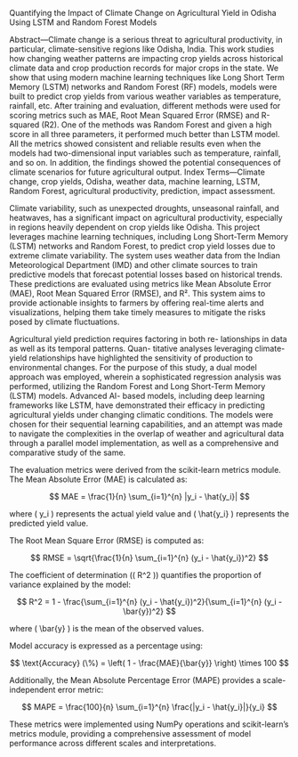 Quantifying the Impact of Climate Change on
Agricultural Yield in Odisha Using LSTM and
Random Forest Models

Abstract—Climate change is a serious threat to agricultural
productivity, in particular, climate-sensitive regions like Odisha,
India. This work studies how changing weather patterns are
impacting crop yields across historical climate data and crop
production records for major crops in the state. We show that
using modern machine learning techniques like Long Short
Term Memory (LSTM) networks and Random Forest (RF)
models, models were built to predict crop yields from various
weather variables as temperature, rainfall, etc. After training and
evaluation, different methods were used for scoring metrics such
as MAE, Root Mean Squared Error (RMSE) and R-squared (R2).
One of the methods was Random Forest and given a high score
in all three parameters, it performed much better than LSTM
model. All the metrics showed consistent and reliable results
even when the models had two-dimensional input variables such
as temperature, rainfall, and so on. In addition, the findings
showed the potential consequences of climate scenarios for future
agricultural output.
Index Terms—Climate change, crop yields, Odisha, weather
data, machine learning, LSTM, Random Forest, agricultural
productivity, prediction, impact assessment.


Climate variability, such as unexpected droughts, unseasonal rainfall, and heatwaves, has a significant impact on agricultural productivity, especially in regions heavily dependent on crop yields like Odisha. This project leverages machine learning techniques, including Long Short-Term Memory (LSTM) networks and Random Forest, to predict crop yield losses due to extreme climate variability. The system uses weather data from the Indian Meteorological Department (IMD) and other climate sources to train predictive models that forecast potential losses based on historical trends. These predictions are evaluated using metrics like Mean Absolute Error (MAE), Root Mean Squared Error (RMSE), and R². This system aims to provide actionable insights to farmers by offering real-time alerts and visualizations, helping them take timely measures to mitigate the risks posed by climate fluctuations.

Agricultural yield prediction requires factoring in both re-
lationships in data as well as its temporal patterns. Quan-
titative analyses leveraging climate-yield relationships have
highlighted the sensitivity of production to environmental
changes. For the purpose of this study, a dual model
approach was employed, wherein a sophisticated regression
analysis was performed, utilizing the Random Forest and
Long Short-Term Memory (LSTM) models. Advanced AI-
based models, including deep learning frameworks like LSTM,
have demonstrated their efficacy in predicting agricultural
yields under changing climatic conditions. The models
were chosen for their sequential learning capabilities, and an
attempt was made to navigate the complexities in the overlap
of weather and agricultural data through a parallel model
implementation, as well as a comprehensive and comparative
study of the same.

The evaluation metrics were derived from the scikit-learn metrics module. The Mean Absolute Error (MAE) is calculated as:  

$$
MAE = \frac{1}{n} \sum_{i=1}^{n} |y_i - \hat{y_i}|
$$  

where \( y_i \) represents the actual yield value and \( \hat{y_i} \) represents the predicted yield value.  

The Root Mean Square Error (RMSE) is computed as:  

$$
RMSE = \sqrt{\frac{1}{n} \sum_{i=1}^{n} (y_i - \hat{y_i})^2}
$$  

The coefficient of determination (\( R^2 \)) quantifies the proportion of variance explained by the model:  

$$
R^2 = 1 - \frac{\sum_{i=1}^{n} (y_i - \hat{y_i})^2}{\sum_{i=1}^{n} (y_i - \bar{y})^2}
$$  

where \( \bar{y} \) is the mean of the observed values.  

Model accuracy is expressed as a percentage using:  

$$
\text{Accuracy} (\%) = \left( 1 - \frac{MAE}{\bar{y}} \right) \times 100
$$  

Additionally, the Mean Absolute Percentage Error (MAPE) provides a scale-independent error metric:  

$$
MAPE = \frac{100}{n} \sum_{i=1}^{n} \frac{|y_i - \hat{y_i}|}{y_i}
$$  

These metrics were implemented using NumPy operations and scikit-learn’s metrics module, providing a comprehensive assessment of model performance across different scales and interpretations.
